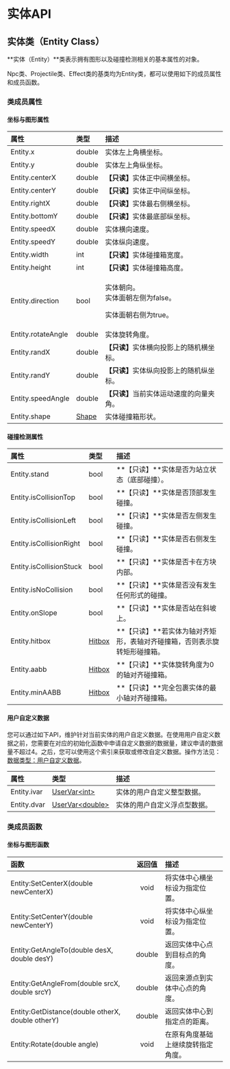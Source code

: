 # 实体API

## 实体类（Entity Class）

**实体（Entity）**类表示拥有图形以及碰撞检测相关的基本属性的对象。

Npc类、Projectile类、Effect类的基类均为Entity类，都可以使用如下的成员属性和成员函数。

### 类成员属性

#### 坐标与图形属性

<table>
  <thead>
    <tr>
      <th style="text-align:left">&#x5C5E;&#x6027;</th>
      <th style="text-align:left">&#x7C7B;&#x578B;</th>
      <th style="text-align:left">&#x63CF;&#x8FF0;</th>
    </tr>
  </thead>
  <tbody>
    <tr>
      <td style="text-align:left">Entity.x</td>
      <td style="text-align:left">double</td>
      <td style="text-align:left">&#x5B9E;&#x4F53;&#x5DE6;&#x4E0A;&#x89D2;&#x6A2A;&#x5750;&#x6807;&#x3002;</td>
    </tr>
    <tr>
      <td style="text-align:left">Entity.y</td>
      <td style="text-align:left">double</td>
      <td style="text-align:left">&#x5B9E;&#x4F53;&#x5DE6;&#x4E0A;&#x89D2;&#x7EB5;&#x5750;&#x6807;&#x3002;</td>
    </tr>
    <tr>
      <td style="text-align:left">Entity.centerX</td>
      <td style="text-align:left">double</td>
      <td style="text-align:left"><b>&#x3010;&#x53EA;&#x8BFB;&#x3011;</b>&#x5B9E;&#x4F53;&#x6B63;&#x4E2D;&#x95F4;&#x6A2A;&#x5750;&#x6807;&#x3002;</td>
    </tr>
    <tr>
      <td style="text-align:left">Entity.centerY</td>
      <td style="text-align:left">double</td>
      <td style="text-align:left"><b>&#x3010;&#x53EA;&#x8BFB;&#x3011;</b>&#x5B9E;&#x4F53;&#x6B63;&#x4E2D;&#x95F4;&#x7EB5;&#x5750;&#x6807;&#x3002;</td>
    </tr>
    <tr>
      <td style="text-align:left">Entity.rightX</td>
      <td style="text-align:left">double</td>
      <td style="text-align:left"><b>&#x3010;&#x53EA;&#x8BFB;&#x3011;</b>&#x5B9E;&#x4F53;&#x6700;&#x53F3;&#x4FA7;&#x6A2A;&#x5750;&#x6807;&#x3002;</td>
    </tr>
    <tr>
      <td style="text-align:left">Entity.bottomY</td>
      <td style="text-align:left">double</td>
      <td style="text-align:left"><b>&#x3010;&#x53EA;&#x8BFB;&#x3011;</b>&#x5B9E;&#x4F53;&#x6700;&#x5E95;&#x90E8;&#x7EB5;&#x5750;&#x6807;&#x3002;</td>
    </tr>
    <tr>
      <td style="text-align:left">Entity.speedX</td>
      <td style="text-align:left">double</td>
      <td style="text-align:left">&#x5B9E;&#x4F53;&#x6A2A;&#x5411;&#x901F;&#x5EA6;&#x3002;</td>
    </tr>
    <tr>
      <td style="text-align:left">Entity.speedY</td>
      <td style="text-align:left">double</td>
      <td style="text-align:left">&#x5B9E;&#x4F53;&#x7EB5;&#x5411;&#x901F;&#x5EA6;&#x3002;</td>
    </tr>
    <tr>
      <td style="text-align:left">Entity.width</td>
      <td style="text-align:left">int</td>
      <td style="text-align:left"><b>&#x3010;&#x53EA;&#x8BFB;&#x3011;</b>&#x5B9E;&#x4F53;&#x78B0;&#x649E;&#x7BB1;&#x5BBD;&#x5EA6;&#x3002;</td>
    </tr>
    <tr>
      <td style="text-align:left">Entity.height</td>
      <td style="text-align:left">int</td>
      <td style="text-align:left"><b>&#x3010;&#x53EA;&#x8BFB;&#x3011;</b>&#x5B9E;&#x4F53;&#x78B0;&#x649E;&#x7BB1;&#x9AD8;&#x5EA6;&#x3002;</td>
    </tr>
    <tr>
      <td style="text-align:left">Entity.direction</td>
      <td style="text-align:left">bool</td>
      <td style="text-align:left">
        <p>&#x5B9E;&#x4F53;&#x671D;&#x5411;&#x3002;
          <br />&#x5B9E;&#x4F53;&#x9762;&#x671D;&#x5DE6;&#x4FA7;&#x4E3A;false&#x3002;</p>
        <p>&#x5B9E;&#x4F53;&#x9762;&#x671D;&#x53F3;&#x4FA7;&#x4E3A;true&#x3002;</p>
      </td>
    </tr>
    <tr>
      <td style="text-align:left">Entity.rotateAngle</td>
      <td style="text-align:left">double</td>
      <td style="text-align:left">&#x5B9E;&#x4F53;&#x65CB;&#x8F6C;&#x89D2;&#x5EA6;&#x3002;</td>
    </tr>
    <tr>
      <td style="text-align:left">Entity.randX</td>
      <td style="text-align:left">double</td>
      <td style="text-align:left"><b>&#x3010;&#x53EA;&#x8BFB;&#x3011;</b>&#x5B9E;&#x4F53;&#x6A2A;&#x5411;&#x6295;&#x5F71;&#x4E0A;&#x7684;&#x968F;&#x673A;&#x6A2A;&#x5750;&#x6807;&#x3002;</td>
    </tr>
    <tr>
      <td style="text-align:left">Entity.randY</td>
      <td style="text-align:left">double</td>
      <td style="text-align:left"><b>&#x3010;&#x53EA;&#x8BFB;&#x3011;</b>&#x5B9E;&#x4F53;&#x7EB5;&#x5411;&#x6295;&#x5F71;&#x4E0A;&#x7684;&#x968F;&#x673A;&#x7EB5;&#x5750;&#x6807;&#x3002;</td>
    </tr>
    <tr>
      <td style="text-align:left">Entity.speedAngle</td>
      <td style="text-align:left">double</td>
      <td style="text-align:left"><b>&#x3010;&#x53EA;&#x8BFB;&#x3011;</b>&#x5F53;&#x524D;&#x5B9E;&#x4F53;&#x8FD0;&#x52A8;&#x901F;&#x5EA6;&#x7684;&#x5411;&#x91CF;&#x5939;&#x89D2;&#x3002;</td>
    </tr>
    <tr>
      <td style="text-align:left">Entity.shape</td>
      <td style="text-align:left"><a href="datatypes-enums-constants.md#shape">Shape</a>
      </td>
      <td style="text-align:left">&#x5B9E;&#x4F53;&#x78B0;&#x649E;&#x7BB1;&#x5F62;&#x72B6;&#x3002;</td>
    </tr>
  </tbody>
</table>

#### 碰撞检测属性

| 属性 | 类型 | 描述 |
| :--- | :--- | :--- |
| Entity.stand | bool | **【只读】**实体是否为站立状态（底部碰撞）。 |
| Entity.isCollisionTop | bool | **【只读】**实体是否顶部发生碰撞。 |
| Entity.isCollisionLeft | bool | **【只读】**实体是否左侧发生碰撞。 |
| Entity.isCollisionRight | bool | **【只读】**实体是否右侧发生碰撞。 |
| Entity.isCollisionStuck | bool | **【只读】**实体是否卡在方块内部。 |
| Entity.isNoCollision | bool | **【只读】**实体是否没有发生任何形式的碰撞。 |
| Entity.onSlope | bool | **【只读】**实体是否站在斜坡上。 |
| Entity.hitbox | [Hitbox](datatypes-enums-constants.md#hitbox) | **【只读】**若实体为轴对齐矩形，表轴对齐碰撞箱，否则表示旋转矩形碰撞箱。 |
| Entity.aabb | [Hitbox](datatypes-enums-constants.md#hitbox) | **【只读】**实体旋转角度为0的轴对齐碰撞箱。 |
| Entity.minAABB | [Hitbox](datatypes-enums-constants.md#hitbox) | **【只读】**完全包裹实体的最小轴对齐碰撞箱。 |

#### 用户自定义数据

您可以通过如下API，维护针对当前实体的用户自定义数据。在使用用户自定义数据之前，您需要在对应的初始化函数中申请自定义数据的数据量，建议申请的数据量不超过4。之后，您可以使用这个索引来获取或修改自定义数据。操作方法见：[数据类型：用户自定义数据](datatypes-enums-constants.md#uservar-less-than-t-greater-than)。

| 属性 | 类型 | 描述 |
| :--- | :--- | :--- |
| Entity.ivar | [UserVar&lt;int&gt;](datatypes-enums-constants.md#uservar-less-than-t-greater-than) | 实体的用户自定义整型数据。 |
| Entity.dvar | [UserVar&lt;double&gt;](datatypes-enums-constants.md#uservar-less-than-t-greater-than) | 实体的用户自定义浮点型数据。 |

### 类成员函数

#### 坐标与图形函数

| 函数 | 返回值 | 描述 |
| :--- | :---: | :--- |
| Entity:SetCenterX\(double newCenterX\) | void | 将实体中心横坐标设为指定位置。 |
| Entity:SetCenterY\(double newCenterY\) | void | 将实体中心纵坐标设为指定位置。 |
| Entity:GetAngleTo\(double desX, double desY\) | double | 返回实体中心点到目标点的角度。 |
| Entity:GetAngleFrom\(double srcX, double srcY\) | double | 返回来源点到实体中心点的角度。 |
| Entity:GetDistance\(double otherX, double otherY\) | double | 返回实体中心到指定点的距离。 |
| Entity:Rotate\(double angle\) | void | 在原有角度基础上继续旋转指定角度。 |



